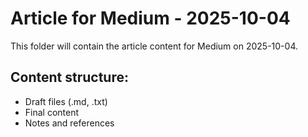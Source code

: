 # Article for Medium - 2025-10-04

This folder will contain the article content for Medium on 2025-10-04.

## Content structure:
- Draft files (.md, .txt)
- Final content
- Notes and references
